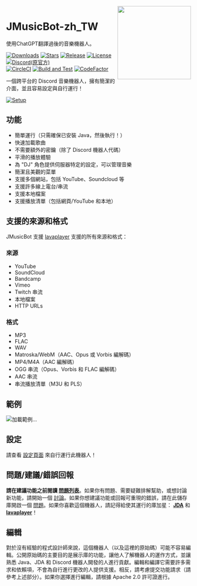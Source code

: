 <img align="right" src="https://i.imgur.com/zrE80HY.png" height="200" width="200">

# JMusicBot-zh_TW
使用ChatGPT翻譯過後的音樂機器人。

[![Downloads](https://img.shields.io/github/downloads/AvianJay/MusicBot-zh_tw/total.svg)](https://github.com/AvianJay/MusicBot-zh_tw/releases/latest)
[![Stars](https://img.shields.io/github/stars/AvianJay/MusicBot-zh_tw.svg)](https://github.com/AvianJay/MusicBot-zh_tw/stargazers)
[![Release](https://img.shields.io/github/release/AvianJay/MusicBot-zh_tw.svg)](https://github.com/AvianJay/MusicBot-zh_tw/releases/latest)
[![License](https://img.shields.io/github/license/AvianJay/MusicBot-zh_tw.svg)](https://github.com/AvianJay/MusicBot-zh_tw/blob/master/LICENSE)
[![Discord(原官方)](https://discordapp.com/api/guilds/147698382092238848/widget.png)](https://discord.gg/0p9LSGoRLu6Pet0k)<br>
[![CircleCI](https://dl.circleci.com/status-badge/img/gh/AvianJay/MusicBot-zh_tw/tree/master.svg?style=svg)](https://dl.circleci.com/status-badge/redirect/gh/AvianJay/MusicBot-zh_tw/tree/master)
[![Build and Test](https://github.com/AvianJay/MusicBot-zh_tw/actions/workflows/build-and-test.yml/badge.svg)](https://github.com/AvianJay/MusicBot-zh_tw/actions/workflows/build-and-test.yml)
[![CodeFactor](https://www.codefactor.io/repository/github/AvianJay/MusicBot-zh_tw/badge)](https://www.codefactor.io/repository/github/AvianJay/MusicBot-zh_tw)

一個跨平台的 Discord 音樂機器人，擁有簡潔的介面，並且容易設定與自行運行！

[![Setup](http://i.imgur.com/VvXYp5j.png)](https://avianjay.github.io/MusicBot-zh_tw/setup)

## 功能
  * 簡單運行（只需確保已安裝 Java，然後執行！）
  * 快速加載歌曲
  * 不需要額外的密鑰（除了 Discord 機器人代碼）
  * 平滑的播放體驗
  * 為 "DJ" 角色提供伺服器特定的設定，可以管理音樂
  * 簡潔且美觀的菜單
  * 支援多個網站，包括 YouTube、Soundcloud 等
  * 支援許多線上電台/串流
  * 支援本地檔案
  * 支援播放清單（包括網頁/YouTube 和本地）

## 支援的來源和格式
JMusicBot 支援 [lavaplayer](https://github.com/sedmelluq/lavaplayer#supported-formats) 支援的所有來源和格式：
### 來源
  * YouTube
  * SoundCloud
  * Bandcamp
  * Vimeo
  * Twitch 串流
  * 本地檔案
  * HTTP URLs
### 格式
  * MP3
  * FLAC
  * WAV
  * Matroska/WebM（AAC、Opus 或 Vorbis 編解碼）
  * MP4/M4A（AAC 編解碼）
  * OGG 串流（Opus、Vorbis 和 FLAC 編解碼）
  * AAC 串流
  * 串流播放清單（M3U 和 PLS）

## 範例
![加載範例...](https://i.imgur.com/kVtTKvS.gif)

## 設定
請查看 [設定頁面](https://avianjay.github.io/MusicBot-zh_tw/setup) 來自行運行此機器人！

## 問題/建議/錯誤回報
**請在建議功能之前閱讀 [問題列表](https://github.com/jagrosh/MusicBot/issues)**。如果你有問題、需要疑難排解幫助，或想討論新功能，請開始一個 [討論](https://github.com/jagrosh/MusicBot/discussions)。如果你想建議功能或回報可重現的錯誤，請在此儲存庫開啟一個 [問題](https://github.com/jagrosh/MusicBot/issues)。如果你喜歡這個機器人，請記得給使其運行的庫加星： [**JDA**](https://github.com/DV8FromTheWorld/JDA) 和 [**lavaplayer**](https://github.com/sedmelluq/lavaplayer)！

## 編輯
對於沒有經驗的程式設計師來說，這個機器人（以及這裡的原始碼）可能不容易編輯。公開原始碼的主要目的是展示庫的功能，讓他人了解機器人的運作方式，並讓熟悉 Java、JDA 和 Discord 機器人開發的人進行貢獻。編輯和編譯它需要許多需求和依賴項，不會為自行進行更改的人提供支援。相反，請考慮提交功能請求（請參考上述部分）。如果你選擇進行編輯，請根據 Apache 2.0 許可證進行。
